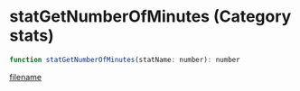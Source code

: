 # statGetNumberOfMinutes (Category stats)

```js
function statGetNumberOfMinutes(statName: number): number
```

[filename](statGetNumberOfMinutes_m.md ':include')